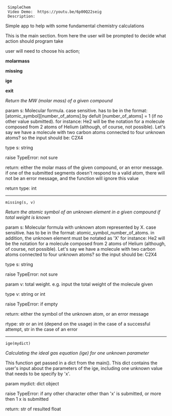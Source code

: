      SimpleChem
     Video Demo:  https://youtu.be/6p00Q22seig
     Description:

Simple app to help with some fundamental chemistry calculations

This is the main section. from here the user will be prompted to decide what action should program take

user will need to choose his action;

**molarmass**

**missing**

**ige**

**exit**


_Return the MW (molar mass) of a given compound_

param s: Molecular formula. case sensitive. has to be in the format: [atomic_symbol][number_of_atoms].by defult [number_of_atoms] = 1 (if no other value submitted). for instance: He2 will be the notation for a molecule composed from 2 atoms of Helium (although, of course, not possible). Let's say we have a molecule with two carbon atoms connected to four unknown atoms? so the input should be: C2X4

type s: string

raise TypeError: not sure

return: either the molar mass of the given compound, or an error message. if one of the submitted segments doesn't respond to a valid atom, there will not be an error message, and the function will ignore this value

return type: int


---


```
missing(s, v)
```

_Return the atomic symbol of an unknown element in a given compound if total weight is known_

param s: Molecular formula with unknown atom represented by X. case sensitive. has to be in the format: atomic_symbol_number_of_atoms. in addition, the unknown element must be notated as 'X' for instance: He2 will be the notation for a molecule composed from 2 atoms of Helium (although, of course, not possible). Let's say we have a molecule with two carbon atoms connected  to four unknown atoms? so the input should be: C2X4

type s: string

raise TypeError: not sure

param v: total weight. e.g. input the total weight of the molecule given

type v: string or int

raise TypeError: if empty

return: either the symbol of the unknown atom, or an error message

rtype: str or an int (depend on the usage) in the case of a successful attempt, str in the case of an error


---


```
ige(mydict)
```

_Calculating the ideal gas equation (ige) for one unknown parameter_

This function get passed in a dict from the main(). This dict contains the user's input about the parameters of the ige, including one unknown value that needs to be specify by 'x'.

param mydict: dict object

raise TypeError: if any other character other than 'x' is submitted, or more then 1 x is submitted

return: str of resulted float


